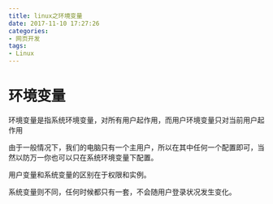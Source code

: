 ```yaml
---
title: linux之环境变量
date: 2017-11-10 17:27:26
categories:
- 网页开发
tags:
- Linux
---
```

# 环境变量
环境变量是指系统环境变量，对所有用户起作用，而用户环境变量只对当前用户起作用

由于一般情况下，我们的电脑只有一个主用户，所以在其中任何一个配置即可，当然以防万一你也可以只在系统环境变量下配置。 

用户变量和系统变量的区别在于权限和实例。

系统变量则不同，任何时候都只有一套，不会随用户登录状况发生变化。